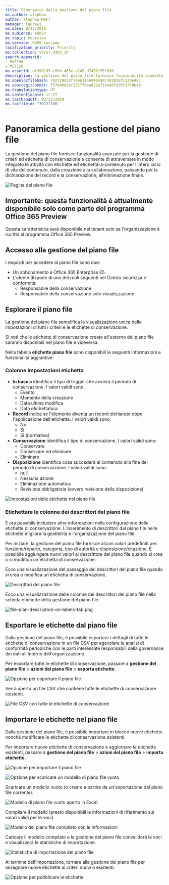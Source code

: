 ```yaml
---
title: Panoramica della gestione del piano file
ms.author: stephow
author: stephow-MSFT
manager: laurawi
ms.date: 9/25/2018
ms.audience: Admin
ms.topic: overview
ms.service: O365-seccomp
localization_priority: Priority
ms.collection: Strat_O365_IP
search.appverid:
- MOE150
- MET150
ms.assetid: af398293-c69d-465e-a249-d74561552d30
description: La gestione del piano file fornisce funzionalità avanzate per la gestione di criteri ed etichette di conservazione e consente di attraversare in modo integrato le attività con etichette ed etichetta-a-contenuto per l’intero ciclo di vita del contenuto, dalla creazione alla collaborazione, passando per la dichiarazione del record e la conservazione, all’eliminazione finale.
ms.openlocfilehash: 792729d55f7096114694a59d7202b36fc130e48c
ms.sourcegitcommit: f57b4001ef1327f0ea622e716a4d7d78f1769b49
ms.translationtype: HT
ms.contentlocale: it-IT
ms.lasthandoff: 02/23/2019
ms.locfileid: "30221186"
---
```

# <a name="overview-of-file-plan-manager"></a>Panoramica della gestione del piano file

La gestione del piano file fornisce funzionalità avanzate per la gestione di criteri ed etichette di conservazione e consente di attraversare in modo integrato le attività con etichette ed etichetta-a-contenuto per l’intero ciclo di vita del contenuto, dalla creazione alla collaborazione, passando per la dichiarazione del record e la conservazione, all’eliminazione finale.

![Pagina del piano file](media/file-plan-page.png)

## <a name="important-this-feature-is-currently-available-only-as-part-of-the-office-365-preview-program"></a>Importante: questa funzionalità è attualmente disponibile solo come parte del programma Office 365 Preview

Questa caratteristica sarà disponibile nel tenant solo se l'organizzazione è iscritta al programma Office 365 Preview.

## <a name="accessing-file-plan-manager"></a>Accesso alla gestione del piano file

I requisiti per accedere al piano file sono due:
- Un abbonamento a Office 365 Enterprise E5.
- L’utente dispone di uno dei ruoli seguenti nel Centro sicurezza e conformità: 
    - Responsabile della conservazione
    - Responsabile della conservazione solo visualizzazione

## <a name="navigating-your-file-plan"></a>Esplorare il piano file

La gestione del piano file semplifica la visualizzazione unica delle impostazioni di tutti i criteri e le etichette di conservazione.

Si noti che le etichette di conservazione create all'esterno del piano file saranno disponibili nel piano file e viceversa.

Nella tabella **etichette piano file** sono disponibili le seguenti informazioni e funzionalità aggiuntive:

### <a name="label-settings-columns"></a>Colonne impostazioni etichetta
 
- **In base a** identifica il tipo di trigger che avvierà il periodo di conservazione. I valori validi sono: 
    - Evento
    - Momento della creazione
    - Data ultima modifica
    - Data etichettatura
- **Record** indica se l'elemento diventa un record dichiarato dopo l'applicazione dell'etichetta. I valori validi sono:
    - No
    - Sì
    - Sì (normativo)
- **Conservazione** identifica il tipo di conservazione. I valori validi sono:
    - Conservare
    - Conservare ed eliminare
    - Eliminare
- **Disposizione** identifica cosa succederà al contenuto alla fine del periodo di conservazione. I valori validi sono: 
    - null
    - Nessuna azione
    - Eliminazione automatica
    - Revisione obbligatoria (ovvero revisione della disposizione)

![Impostazioni delle etichette nel piano file](media/file-plan-label-columns.png)

### <a name="label-file-plan-descriptors-columns"></a>Etichettare le colonne dei descrittori del piano file

È ora possibile includere altre informazioni nella configurazione delle etichette di conservazione. L’inserimento di descrittori del piano file nelle etichette migliora la gestibilità e l'organizzazione del piano file.

Per iniziare, la gestione del piano file fornisce alcuni valori predefiniti per: funzione/reparto, categoria, tipo di autorità e disposizione/citazione. È possibile aggiungere nuovi valori al descrittore del piano file quando si crea o si modifica un'etichetta di conservazione.

Ecco una visualizzazione del passaggio dei descrittori del piano file quando si crea o modifica un'etichetta di conservazione.

![Descrittori del piano file](media/file-plan-descriptors.png)

Ecco una visualizzazione delle colonne dei descrittori del piano file nella scheda etichette della gestione del piano file.

![file-plan-descriptors-on-labels-tab.png](media/file-plan-descriptors-on-labels-tab.png)

## <a name="export-labels-out-of-your-file-plan"></a>Esportare le etichette dal piano file

Dalla gestione del piano file, è possibile esportare i dettagli di tutte le etichette di conservazione in un file CSV per agevolare le analisi di conformità periodiche con le parti interessate responsabili della governance dei dati all'interno dell'organizzazione.

Per esportare tutte le etichette di conservazione, passare a **gestione del piano file** \> **azioni del piano file** \> **esporta etichette**.

![Opzione per esportare il piano file](media/file-plan-export-labels-option.png)

Verrà aperto un file CSV che contiene tutte le etichette di conservazione esistenti.

![File CSV con tutte le etichette di conservazione](media/file-plan-csv-file.png)

## <a name="import-labels-into-your-file-plan"></a>Importare le etichette nel piano file

Dalla gestione del piano file, è possibile importare in blocco nuove etichette nonché modificare le etichette di conservazione esistenti.

Per importare nuove etichette di conservazione e aggiornare le etichette esistenti, passare a **gestione del piano file** \> **azioni del piano file** \> **importa etichette**.

![Opzione per importare il piano file](media/file-plan-import-labels-option.png)

![Opzione per scaricare un modello di piano file vuoto](media/file-plan-blank-template-option.png)

Scaricare un modello vuoto (o creare a partire da un'esportazione del piano file corrente).

![Modello di piano file vuoto aperto in Excel](media/file-plan-blank-template.png)

Compilare il modello (presto disponibili le informazioni di riferimento sui valori validi per le voci).

![Modello del piano file compilato con le informazioni](media/file-plan-filled-out-template.png)

Caricare il modello compilato e la gestione del piano file convaliderà le voci e visualizzerà le statistiche di importazione.

![Statistiche di importazione del piano file](media/file-plan-import-statistics.png)

Al termine dell'importazione, tornare alla gestione del piano file per assegnare nuove etichette ai criteri nuovi o esistenti.

![Opzione per pubblicare le etichette](media/file-plan-publish-labels-option.png)

